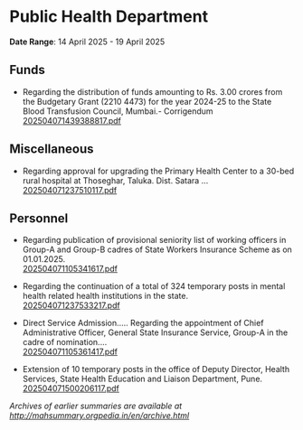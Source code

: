 # Public Health Department

**Date Range**: 14 April 2025 - 19 April 2025


## Funds
- Regarding the distribution of funds amounting to Rs. 3.00 crores from the Budgetary Grant (2210 4473) for the year 2024-25 to the State Blood Transfusion Council, Mumbai.- Corrigendum\
  [202504071439388817.pdf](https://gr.maharashtra.gov.in/Site/Upload/Government%20Resolutions/English/202504071439388817.pdf)

## Miscellaneous
- Regarding approval for upgrading the Primary Health Center to a 30-bed rural hospital at Thoseghar, Taluka. Dist. Satara ...\
  [202504071237510117.pdf](https://gr.maharashtra.gov.in/Site/Upload/Government%20Resolutions/English/202504071237510117.pdf)

## Personnel
- Regarding publication of provisional seniority list of working officers in Group-A and Group-B cadres of State Workers Insurance Scheme as on 01.01.2025.\
  [202504071105341617.pdf](https://gr.maharashtra.gov.in/Site/Upload/Government%20Resolutions/English/202504071105341617.pdf)

- Regarding the continuation of a total of 324 temporary posts in mental health related health institutions in the state.\
  [202504071237533217.pdf](https://gr.maharashtra.gov.in/Site/Upload/Government%20Resolutions/English/202504071237533217.pdf)

- Direct Service Admission..... Regarding the appointment of Chief Administrative Officer, General State Insurance Service, Group-A in the cadre of nomination....\
  [202504071105361417.pdf](https://gr.maharashtra.gov.in/Site/Upload/Government%20Resolutions/English/202504071105361417.....pdf)

- Extension of 10 temporary posts in the office of Deputy Director, Health Services, State Health Education and Liaison Department, Pune.\
  [202504071500206117.pdf](https://gr.maharashtra.gov.in/Site/Upload/Government%20Resolutions/English/202504071500206117.pdf)


*Archives of earlier summaries are available at http://mahsummary.orgpedia.in/en/archive.html*